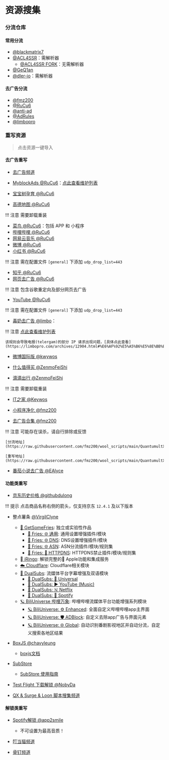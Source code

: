# 资源搜集

### 分流仓库

#### 常用分流
- [@blackmatrix7](https://github.com/blackmatrix7/ios_rule_script/tree/master/rule/QuantumultX)
- [@ACL4SSR](https://github.com/ACL4SSR/ACL4SSR/tree/master/Clash/Ruleset)：需解析器
    - [@ACL4SSR FORK](https://github.com/Repcz/ACL4SSR/tree/X/Rules)：无需解析器
- [@GeQ1an](https://github.com/GeQ1an/Rules/tree/master/QuantumultX/Filter)
- [@dler-io](https://github.com/dler-io/Rules)：需解析器

#### 去广告分流
- [@fmz200](https://github.com/fmz200)
- [@RuCu6](https://github.com/RuCu6/QuanX)
- [@anti-ad](https://github.com/privacy-protection-tools/anti-AD)
- [@AdRules](https://github.com/Cats-Team/AdRules)
- [@limbopro](https://github.com/limbopro/Adblock4limbo)


### 重写资源

> 点击资源一键导入

#### 去广告重写

- [去广告频道](https://t.me/Aa28413761)

- [MyblockAds @RuCu6](https://quantumult.app/x/open-app/add-resource?remote-resource=%7B%22filter_remote%22%3A%5B%22https%3A%2F%2Fraw.githubusercontent.com%2FRuCu6%2FQuanX%2Fmain%2FRules%2FMyBlockAds.list%2C%20tag%3DMyBlockAds%2C%20force-policy%3Dreject%2C%20update-interval%3D172800%2C%20opt-parser%3Dfalse%2C%20inserted-resource%3Dtrue%2C%20enabled%3Dtrue%22%5D%2C%22rewrite_remote%22%3A%5B%22https%3A%2F%2Fraw.githubusercontent.com%2FRuCu6%2FQuanX%2Fmain%2FRewrites%2FMyBlockAds.conf%2C%20tag%3DMyBlockAds%2C%20update-interval%3D172800%2C%20opt-parser%3Dfalse%2C%20inserted-resource%3Dtrue%2C%20enabled%3Dtrue%22%5D%7D)：[点此查看维护列表](https://t.me/GitCube/21)
- [宝宝树孕育 @RuCu6](https://quantumult.app/x/open-app/add-resource?remote-resource=%7B%22filter_remote%22%3A%5B%22https%3A%2F%2Fraw.githubusercontent.com%2FRuCu6%2FQuanX%2Fmain%2FRules%2FMyBlockAds.list%2C%20tag%3DMyBlockAds%2C%20force-policy%3Dreject%2C%20update-interval%3D172800%2C%20opt-parser%3Dfalse%2C%20inserted-resource%3Dtrue%2C%20enabled%3Dtrue%22%5D%2C%22rewrite_remote%22%3A%5B%22https%3A%2F%2Fraw.githubusercontent.com%2FRuCu6%2FQuanX%2Fmain%2FRewrites%2FCube%2Fbabytree.snippet%2C%20tag%3Dbabytree%2C%20update-interval%3D172800%2C%20opt-parser%3Dfalse%2C%20inserted-resource%3Dtrue%2C%20enabled%3Dtrue%22%5D%7D)
- [高德地图 @RuCu6](https://quantumult.app/x/open-app/add-resource?remote-resource=%7B%22filter_remote%22%3A%5B%22https%3A%2F%2Fraw.githubusercontent.com%2FRuCu6%2FQuanX%2Fmain%2FRules%2FMyBlockAds.list%2C%20tag%3DMyBlockAds%2C%20force-policy%3Dreject%2C%20update-interval%3D172800%2C%20opt-parser%3Dfalse%2C%20inserted-resource%3Dtrue%2C%20enabled%3Dtrue%22%5D%2C%22rewrite_remote%22%3A%5B%22https%3A%2F%2Fraw.githubusercontent.com%2FRuCu6%2FQuanX%2Fmain%2FRewrites%2FCube%2Famap.snippet%2C%20tag%3Damap%2C%20update-interval%3D172800%2C%20opt-parser%3Dfalse%2C%20inserted-resource%3Dtrue%2C%20enabled%3Dtrue%22%5D%7D)

<!-- prettier-ignore -->
!!! 注意
    需要卸载重装

- [菜鸟 @RuCu6](https://quantumult.app/x/open-app/add-resource?remote-resource=%7B%22filter_remote%22%3A%5B%22https%3A%2F%2Fraw.githubusercontent.com%2FRuCu6%2FQuanX%2Fmain%2FRules%2FMyBlockAds.list%2C%20tag%3DMyBlockAds%2C%20force-policy%3Dreject%2C%20update-interval%3D172800%2C%20opt-parser%3Dfalse%2C%20inserted-resource%3Dtrue%2C%20enabled%3Dtrue%22%5D%2C%22rewrite_remote%22%3A%5B%22https%3A%2F%2Fraw.githubusercontent.com%2FRuCu6%2FQuanX%2Fmain%2FRewrites%2FCube%2Fcainiao.snippet%2C%20tag%3Dcainiao%2C%20update-interval%3D172800%2C%20opt-parser%3Dfalse%2C%20inserted-resource%3Dtrue%2C%20enabled%3Dtrue%22%5D%7D)：包括 APP 和 小程序
- [哔哩哔哩 @RuCu6](https://quantumult.app/x/open-app/add-resource?remote-resource=%7B%22filter_remote%22%3A%5B%22https%3A%2F%2Fraw.githubusercontent.com%2FRuCu6%2FQuanX%2Fmain%2FRules%2FMyBlockAds.list%2C%20tag%3DMyBlockAds%2C%20force-policy%3Dreject%2C%20update-interval%3D172800%2C%20opt-parser%3Dfalse%2C%20inserted-resource%3Dtrue%2C%20enabled%3Dtrue%22%5D%2C%22rewrite_remote%22%3A%5B%22https%3A%2F%2Fraw.githubusercontent.com%2FRuCu6%2FQuanX%2Fmain%2FRewrites%2FCube%2Fbilibili.snippet%2C%20tag%3Dbilibili%2C%20update-interval%3D172800%2C%20opt-parser%3Dfalse%2C%20inserted-resource%3Dtrue%2C%20enabled%3Dtrue%22%5D%7D)
- [网易云音乐 @RuCu6](https://quantumult.app/x/open-app/add-resource?remote-resource=%7B%22filter_remote%22%3A%5B%22https%3A%2F%2Fraw.githubusercontent.com%2FRuCu6%2FQuanX%2Fmain%2FRules%2FMyBlockAds.list%2C%20tag%3DMyBlockAds%2C%20force-policy%3Dreject%2C%20update-interval%3D172800%2C%20opt-parser%3Dfalse%2C%20inserted-resource%3Dtrue%2C%20enabled%3Dtrue%22%5D%2C%22rewrite_remote%22%3A%5B%22https%3A%2F%2Fraw.githubusercontent.com%2FRuCu6%2FQuanX%2Fmain%2FRewrites%2FCube%2Fcloudmusic.snippet%2C%20tag%3Dcloudmusic%2C%20update-interval%3D172800%2C%20opt-parser%3Dfalse%2C%20inserted-resource%3Dtrue%2C%20enabled%3Dtrue%22%5D%7D)
- [微博 @RuCu6](https://quantumult.app/x/open-app/add-resource?remote-resource=%7B%22filter_remote%22%3A%5B%22https%3A%2F%2Fraw.githubusercontent.com%2FRuCu6%2FQuanX%2Fmain%2FRules%2FMyBlockAds.list%2C%20tag%3DMyBlockAds%2C%20force-policy%3Dreject%2C%20update-interval%3D172800%2C%20opt-parser%3Dfalse%2C%20inserted-resource%3Dtrue%2C%20enabled%3Dtrue%22%5D%2C%22rewrite_remote%22%3A%5B%22https%3A%2F%2Fraw.githubusercontent.com%2FRuCu6%2FQuanX%2Fmain%2FRewrites%2FCube%2Fweibo.snippet%2C%20tag%3Dweibo%2C%20update-interval%3D172800%2C%20opt-parser%3Dfalse%2C%20inserted-resource%3Dtrue%2C%20enabled%3Dtrue%22%5D%7D)
- [小红书 @RuCu6](https://quantumult.app/x/open-app/add-resource?remote-resource=%7B%22filter_remote%22%3A%5B%22https%3A%2F%2Fraw.githubusercontent.com%2FRuCu6%2FQuanX%2Fmain%2FRules%2FMyBlockAds.list%2C%20tag%3DMyBlockAds%2C%20force-policy%3Dreject%2C%20update-interval%3D172800%2C%20opt-parser%3Dfalse%2C%20inserted-resource%3Dtrue%2C%20enabled%3Dtrue%22%5D%2C%22rewrite_remote%22%3A%5B%22https%3A%2F%2Fraw.githubusercontent.com%2FRuCu6%2FQuanX%2Fmain%2FRewrites%2FCube%2Fxiaohongshu.snippet%2C%20tag%3Dxiaohongshu%2C%20update-interval%3D172800%2C%20opt-parser%3Dfalse%2C%20inserted-resource%3Dtrue%2C%20enabled%3Dtrue%22%5D%7D)


<!-- prettier-ignore -->
!!! 注意
    需在配置文件 `[general]` 下添加 `udp_drop_list=443`


- [知乎 @RuCu6](https://quantumult.app/x/open-app/add-resource?remote-resource=%7B%22filter_remote%22%3A%5B%22https%3A%2F%2Fraw.githubusercontent.com%2FRuCu6%2FQuanX%2Fmain%2FRules%2FMyBlockAds.list%2C%20tag%3DMyBlockAds%2C%20force-policy%3Dreject%2C%20update-interval%3D172800%2C%20opt-parser%3Dfalse%2C%20inserted-resource%3Dtrue%2C%20enabled%3Dtrue%22%5D%2C%22rewrite_remote%22%3A%5B%22https%3A%2F%2Fraw.githubusercontent.com%2FRuCu6%2FQuanX%2Fmain%2FRewrites%2FCube%2Fzhihu.snippet%2C%20tag%3Dzhihu%2C%20update-interval%3D172800%2C%20opt-parser%3Dfalse%2C%20inserted-resource%3Dtrue%2C%20enabled%3Dtrue%22%5D%7D)
- [网页去广告 @RuCu6](https://quantumult.app/x/open-app/add-resource?remote-resource=%7B%22filter_remote%22%3A%5B%22https%3A%2F%2Fraw.githubusercontent.com%2FRuCu6%2FQuanX%2Fmain%2FRules%2FPornAds.list%2C%20tag%3DPornAds%2C%20force-policy%3Dreject%2C%20update-interval%3D172800%2C%20opt-parser%3Dfalse%2C%20inserted-resource%3Dtrue%2C%20enabled%3Dtrue%22%5D%2C%22rewrite_remote%22%3A%5B%22https%3A%2F%2Fraw.githubusercontent.com%2FRuCu6%2FQuanX%2Fmain%2FRewrites%2FWebPage.conf%2C%20tag%3DWebPage%2C%20update-interval%3D172800%2C%20opt-parser%3Dfalse%2C%20inserted-resource%3Dtrue%2C%20enabled%3Dtrue%22%5D%7D) 


<!-- prettier-ignore -->
!!! 注意
    包含谷歌重定向及部分网页去广告

- [YouTube @RuCu6](https://quantumult.app/x/open-app/add-resource?remote-resource=%7B%22filter_remote%22%3A%5B%22https%3A%2F%2Fraw.githubusercontent.com%2FRuCu6%2FQuanX%2Fmain%2FRules%2FMyBlockAds.list%2C%20tag%3DMyBlockAds%2C%20force-policy%3Dreject%2C%20update-interval%3D172800%2C%20opt-parser%3Dfalse%2C%20inserted-resource%3Dtrue%2C%20enabled%3Dtrue%22%5D%2C%22rewrite_remote%22%3A%5B%22https%3A%2F%2Fraw.githubusercontent.com%2FRuCu6%2FQuanX%2Fmain%2FRewrites%2FCube%2Fyoutube.snippet%2C%20tag%3Dyoutube%2C%20update-interval%3D172800%2C%20opt-parser%3Dfalse%2C%20inserted-resource%3Dtrue%2C%20enabled%3Dtrue%22%5D%7D)

<!-- prettier-ignore -->
!!! 注意
    需在配置文件 `[general]` 下添加 `udp_drop_list=443`


- [毒奶去广告 @limbo](https://quantumult.app/x/open-app/add-resource?remote-resource=%7B%22filter_remote%22%3A%5B%22https%3A%2F%2Fgithub.com%2Flimbopro%2FAdblock4limbo%2Fraw%2Fmain%2FAdblock4limbo.list%2C%20tag%3DAdblock4limbo%2C%20force-policy%3Dreject%2C%20update-interval%3D172800%2C%20opt-parser%3Dfalse%2C%20inserted-resource%3Dfalse%2C%20enabled%3Dtrue%22%5D%2C%22rewrite_remote%22%3A%5B%22https%3A%2F%2Fgithub.com%2Flimbopro%2FAdblock4limbo%2Fraw%2Fmain%2FAdblock4limbo.conf%2C%20tag%3DAdblock4limbo%2C%20update-interval%3D172800%2C%20opt-parser%3Dfalse%2C%20inserted-resource%3Dfalse%2C%20enabled%3Dtrue%22%5D%7D)：


<!-- prettier-ignore -->
!!! 注意
    [点此查看维护列表](https://github.com/limbopro/Adblock4limbo)

    该规则会导致电报(telergam)的部分 IP 请求出现问题，[具体点此查看](https://limbopro.com/archives/12904.html#%E6%AF%92%E5%A5%B6%E5%8E%BB%E5%B9%BF%E5%91%8A%E8%AE%A1%E5%88%92%EF%BC%88for_QuantumultX%EF%BC%89)

- [微博国际版 @kwywos](https://quantumult.app/x/open-app/add-resource?remote-resource=%7B%0A%20%20%22rewrite_remote%22%20%3A%20%5B%0A%20%20%20%20%22https%3A%2F%2Fgithub.com%2FKeywos%2Frule%2Fraw%2Fmain%2Fscript%2Fweibo_us%2Fwb_us.sgmodule%2C%20tag%3D%E5%BE%AE%E5%8D%9A%E5%9B%BD%E9%99%85%E7%89%88%E5%8E%BB%E5%B9%BF%E5%91%8A%40keywos%40kokoryh%2C%20update-interval%3D172800%2C%20opt-parser%3Dtrue%2C%20enabled%3Dtrue%22%0A%20%20%5D%0A%7D)

- [什么值得买 @ZenmoFeiShi](https://quantumult.app/x/open-app/add-resource?remote-resource=%7B%0A%20%20%22rewrite_remote%22%20%3A%20%5B%0A%20%20%20%20%22https%3A%2F%2Fmirror.ghproxy.com%2Fhttps%3A%2F%2Fraw.githubusercontent.com%2FZenmoFeiShi%2FQx%2Fmain%2FSmzdm.snippet%2C%20tag%3D%E4%BB%80%E4%B9%88%E5%80%BC%E5%BE%97%E4%B9%B0%E5%8E%BB%E5%B9%BF%E5%91%8A%40ZenmoFeiShi%2C%20update-interval%3D172800%2C%20opt-parser%3Dfalse%2C%20enabled%3Dtrue%22%0A%20%20%5D%0A%7D)
- [滴滴出行 @ZenmoFeiShi](https://quantumult.app/x/open-app/add-resource?remote-resource=%7B%22filter_remote%22%3A%5B%22https%3A%2F%2Fgithub.com%2FRepcz%2FTool%2Fraw%2FX%2FQuantumultX%2FRules%2FDDCX.snippet%2C%20tag%3D%E6%BB%B4%E6%BB%B4%E5%87%BA%E8%A1%8C%E5%8E%BB%E5%B9%BF%E5%91%8A%2C%20force-policy%3Dreject%2C%20update-interval%3D172800%2C%20opt-parser%3Dfalse%2C%20inserted-resource%3Dtrue%2C%20enabled%3Dtrue%22%5D%2C%22rewrite_remote%22%3A%5B%22https%3A%2F%2Fraw.githubusercontent.com%2FZenmoFeiShi%2FQx%2Fmain%2FDidichuxing.snippet%2C%20tag%3D%E6%BB%B4%E6%BB%B4%E5%87%BA%E8%A1%8C%E5%8E%BB%E5%B9%BF%E5%91%8A%40ZenmoFeiShi%2C%20update-interval%3D172800%2C%20opt-parser%3Dtrue%2C%20inserted-resource%3Dtrue%2C%20enabled%3Dtrue%22%5D%7D)

<!-- prettier-ignore -->
!!! 注意
    需要卸载重装

- [IT之家 @Keywos](https://quantumult.app/x/open-app/add-resource?remote-resource=%7B%0A%20%20%22rewrite_remote%22%20%3A%20%5B%0A%20%20%20%20%22https%3A%2F%2Fraw.githubusercontent.com%2FRepcz%2FTool%2FX%2FQuantumultX%2FRewrites%2FITHome.snippet%2C%20tag%3DIT%E4%B9%8B%E5%AE%B6%E5%8E%BB%E5%B9%BF%E5%91%8A%40keywos%2C%20update-interval%3D172800%2C%20opt-parser%3Dfalse%2C%20enabled%3Dtrue%22%0A%20%20%5D%0A%7D)

- [小程序净化 @fmz200](https://quantumult.app/x/open-app/add-resource?remote-resource=%7B%0A%20%20%22rewrite_remote%22%20%3A%20%5B%0A%20%20%20%20%22https%3A%2F%2Fmirror.ghproxy.com%2Fhttps%3A%2F%2Fraw.githubusercontent.com%2Ffmz200%2Fwool_scripts%2Fmain%2FQuantumultX%2Frewrite%2Fcleanup.snippet%2C%20tag%3DApp%26%E5%B0%8F%E7%A8%8B%E5%BA%8F%E5%87%80%E5%8C%96%E5%90%88%E9%9B%86%40fmz200%2C%20update-interval%3D172800%2C%20opt-parser%3Dfalse%2C%20enabled%3Dtrue%22%0A%20%20%5D%0A%7D)
- [去广告合集 @fmz200](https://quantumult.app/x/open-app/add-resource?remote-resource=%7B%0A%20%20%20%20%22filter_remote%22%3A%5B%0A%20%20%20%20%20%20%20%20%22https%3A%2F%2Fraw.githubusercontent.com%2Ffmz200%2Fwool_scripts%2Fmain%2FQuantumultX%2Ffilter%2Ffenliuxiuzheng.list%2C%20tag%3D%E5%88%86%E6%B5%81%E4%BF%AE%E6%AD%A3%20%40fmz200%2C%20force-policy%3Ddirect%2C%20update-interval%3D172800%2C%20opt-parser%3Dfalse%2C%20enabled%3Dtrue%22%2C%0A%20%20%20%20%20%20%20%20%22https%3A%2F%2Fraw.githubusercontent.com%2Ffmz200%2Fwool_scripts%2Fmain%2FQuantumultX%2Ffilter%2Ffenliu.list%2C%20tag%3D%E5%88%86%E6%B5%81%E5%8E%BB%E5%B9%BF%E5%91%8A%20%40fmz200%2C%20force-policy%3Dreject%2C%20update-interval%3D172800%2C%20opt-parser%3Dfalse%2C%20inserted-resource%3Dfalse%2C%20enabled%3Dtrue%22%0A%20%20%20%20%20%20%20%20%5D%2C%0A%20%20%20%20%22rewrite_remote%22%3A%5B%0A%20%20%20%20%20%20%20%20%22https%3A%2F%2Fraw.githubusercontent.com%2Ffmz200%2Fwool_scripts%2Fmain%2FQuantumultX%2Frewrite%2Fchongxie.txt%2C%20tag%3D%E9%87%8D%E5%86%99%E5%8E%BB%E5%B9%BF%E5%91%8A%20%40fmz200%2C%20update-interval%3D172800%2C%20opt-parser%3Dfalse%2C%20inserted-resource%3Dfalse%2C%20enabled%3Dtrue%22%0A%20%20%20%20%20%20%20%20%5D%0A%7D)

<!-- prettier-ignore -->
!!! 注意
    可能存在误杀，请自行排除或反馈

    [分流地址](https://raw.githubusercontent.com/fmz200/wool_scripts/main/QuantumultX/filter/fenliu.list)
    
    [重写地址](https://raw.githubusercontent.com/fmz200/wool_scripts/main/QuantumultX/rewrite/chongxie.txt)


- [番茄小说去广告 @EAlyce](https://quantumult.app/x/open-app/add-resource?remote-resource=%7B%0A%20%20%22filter_remote%22%20%3A%20%5B%0A%20%20%20%20%22https%3A%2F%2Fraw.githubusercontent.com%2FEAlyce%2Fconf%2Fmain%2FRule%2FFQNovelAdvertising.list%2C%20tag%3D%E7%95%AA%E8%8C%84%E5%B0%8F%E8%AF%B4%E5%8E%BB%E5%B9%BF%E5%91%8A%2C%20force-policy%3Dreject%2C%20update-interval%3D172800%2C%20opt-parser%3Dtrue%2C%20enabled%3Dtrue%22%0A%20%20%5D%0A%7D)

#### 功能类重写

- [京东历史价格 @githubdulong](https://quantumult.app/x/open-app/add-resource?remote-resource=%7B%0A%20%20%22rewrite_remote%22%20%3A%20%5B%0A%20%20%20%20%22https%3A%2F%2Fmirror.ghproxy.com%2Fhttps%3A%2F%2Fraw.githubusercontent.com%2Fgithubdulong%2FScript%2Fmaster%2Fjd_price2.sgmodule%2C%20tag%3D%E4%BA%AC%E4%B8%9C%E5%8E%86%E5%8F%B2%E4%BB%B7%E6%A0%BC%40githubdulong%2C%20update-interval%3D172800%2C%20opt-parser%3Dtrue%2C%20enabled%3Dtrue%22%0A%20%20%5D%0A%7D)

<!-- prettier-ignore -->
!!! 提示
    点击商品名称右侧的箭头，仅支持京东 `12.4.1` 及以下版本




- 整点薯条 [@VirgilClyne](https://github.com/VirgilClyne)

    - [🍟 GetSomeFries](https://github.com/VirgilClyne/GetSomeFries): 独立或实验性作品
        - [🍟 Fries: 🌐 通用](https://github.com/VirgilClyne/GetSomeFries/wiki/🌐-通用): 通用设置增强插件/模块
        - [🍟 Fries: 🌐 DNS](https://github.com/VirgilClyne/GetSomeFries/wiki/🌐-DNS): DNS设置增强插件/模块
        - [🍟 Fries: 🌐 ASN](https://github.com/VirgilClyne/GetSomeFries/wiki/🌐-ASN): ASN分流插件/模块/规则集
        - [🍟 Fries: 🚫 HTTPDNS](https://github.com/VirgilClyne/GetSomeFries/wiki/🚫-HTTPDNS): HTTPDNS禁止插件/模块/规则集
    - [ iRingo](https://github.com/VirgilClyne/iRingo): 解锁完整的 Apple功能和集成服务
    - [☁️ Cloudflare](https://github.com/VirgilClyne/Cloudflare): Cloudflare相关模块
    - [🍿️ DualSubs](https://github.com/DualSubs): 流媒体平台字幕增强及双语模块
        - [🍿️ DualSubs: 🎦 Universal](https://github.com/DualSubs/Universal/wiki/🍿-DualSubs:-🎦-Universal)
        - [🍿 DualSubs: ▶ YouTube (Music)](https://github.com/DualSubs/YouTube/wiki/🍿-DualSubs:-▶-YouTube)
        - [🍿 DualSubs: 🇳 Netflix](https://github.com/DualSubs/Netflix/wiki/🍿-DualSubs:-🇳-Netflix)
        - [🍿 DualSubs: 🎵 Spotify](https://github.com/DualSubs/Spotify/wiki/🍿-DualSubs:-🎵-Spotify)
    - [🪐 BiliUniverse 哔哩万象](https://github.com/BiliUniverse): 哔哩哔哩流媒体平台功能增强系列模块
        - [🪐 BiliUniverse: ⚙ Enhanced](https://github.com/BiliUniverse/Universe/wiki/⚙-Enhanced): 全面自定义哔哩哔哩app主界面
        - [🪐 BiliUniverse: 🛡️ ADBlock](https://github.com/BiliUniverse/Universe/wiki/🛡-ADBlock): 自定义去除app广告与界面元素
        - [🪐 BiliUniverse: 🌐 Global](https://github.com/BiliUniverse/Universe/wiki/🌐-Global): 自动识别番剧影视地区并自动分流，自定义搜索各地区结果

- [BoxJS @chavyleung](https://quantumult.app/x/open-app/add-resource?remote-resource=%7B%0A%20%20%22rewrite_remote%22%20%3A%20%5B%0A%20%20%20%20%22https%3A%2F%2Fmirror.ghproxy.com%2Fhttps%3A%2F%2Fraw.githubusercontent.com%2Fchavyleung%2Fscripts%2Fmaster%2Fbox%2Frewrite%2Fboxjs.rewrite.quanx.conf%2C%20tag%3DBoxJS%40chavyleung%2C%20update-interval%3D-1%2C%20opt-parser%3Dfalse%2C%20enabled%3Dtrue%22%0A%20%20%5D%0A%7D)
    - [boxjs文档](https://chavyleung.gitbook.io/boxjs/)

- [SubStore](https://quantumult.app/x/open-app/add-resource?remote-resource=%7B%0A%20%20%22rewrite_remote%22%20%3A%20%5B%0A%20%20%20%20%22https%3A%2F%2Fmirror.ghproxy.com%2Fhttps%3A%2F%2Fraw.githubusercontent.com%2FPeng-YM%2FSub-Store%2Fmaster%2Fconfig%2FQX.snippet%2C%20tag%3DSub-Store%2C%20update-interval%3D172800%2C%20opt-parser%3Dfalse%2C%20enabled%3Dtrue%22%0A%20%20%5D%0A%7D)
    - [SubStore 使用指南](https://github.com/sub-store-org/Sub-Store/tree/master/config)

- [Test Flight 下载解锁 @NobyDa](https://quantumult.app/x/open-app/add-resource?remote-resource=%7B%0A%20%20%22rewrite_remote%22%20%3A%20%5B%0A%20%20%20%20%22https%3A%2F%2Fmirror.ghproxy.com%2Fhttps%3A%2F%2Fraw.githubusercontent.com%2FNobyDa%2FScript%2Fmaster%2FQuantumultX%2FTestFlightDownload.conf%2C%20tag%3DTF%E4%B8%8B%E8%BD%BD%E8%A7%A3%E9%94%81%40NobyDa%2C%20update-interval%3D172800%2C%20opt-parser%3Dfalse%2C%20enabled%3Dtrue%22%0A%20%20%5D%0A%7D)

- [QX & Surge & Loon 脚本搜集频道](https://t.me/NobyDa)

#### 解锁类重写

- [Spotify解锁 @app2smile](https://quantumult.app/x/open-app/add-resource?remote-resource=%7B%0A%20%20%22rewrite_remote%22%20%3A%20%5B%0A%20%20%20%20%22https%3A%2F%2Fmirror.ghproxy.com%2Fhttps%3A%2F%2Fraw.githubusercontent.com%2Fapp2smile%2Frules%2Fmaster%2Fmodule%2Fspotify.conf%2C%20tag%3DSpotify%E8%A7%A3%E9%94%81%40app2smile%2C%20update-interval%3D172800%2C%20opt-parser%3Dtrue%2C%20enabled%3Dtrue%22%0A%20%20%5D%0A%7D)
    - 不可设置为最高音质！

- [叮当猫频道](https://t.me/chxm1023)
- [骨钉频道](https://t.me/Guding88)
